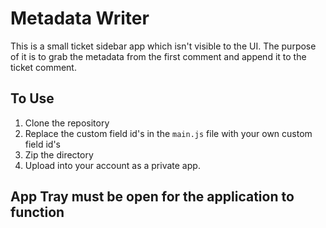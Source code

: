 # Metadata Writer

This is a small ticket sidebar app which isn't visible to the UI. The purpose of it is to grab the metadata from the first comment and append it to the ticket comment.

## To Use

1. Clone the repository
1. Replace the custom field id's in the `main.js` file with your own custom field id's
1. Zip the directory
1. Upload into your account as a private app.

## App Tray must be open for the application to function

